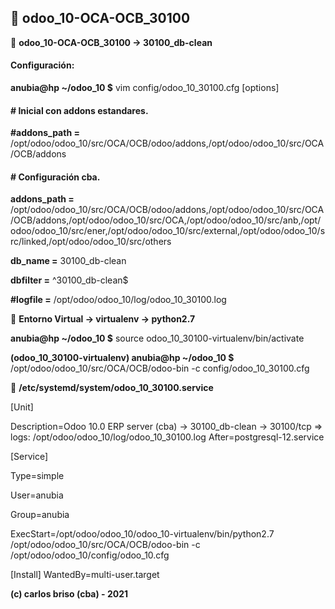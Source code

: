 ## :memo: odoo_10-OCA-OCB_30100

:pushpin: **odoo_10-OCA-OCB_30100 -> 30100_db-clean**
#### Configuración:

**anubia@hp ~/odoo_10 $** vim config/odoo_10_30100.cfg
[options]
#### # Inicial con addons estandares.
**#addons_path =** /opt/odoo/odoo_10/src/OCA/OCB/odoo/addons,/opt/odoo/odoo_10/src/OCA/OCB/addons

#### # Configuración cba.

**addons_path =** /opt/odoo/odoo_10/src/OCA/OCB/odoo/addons,/opt/odoo/odoo_10/src/OCA/OCB/addons,/opt/odoo/odoo_10/src/OCA,/opt/odoo/odoo_10/src/anb,/opt/odoo/odoo_10/src/ener,/opt/odoo/odoo_10/src/external,/opt/odoo/odoo_10/src/linked,/opt/odoo/odoo_10/src/others

**db_name =** 30100_db-clean

**dbfilter =** ^30100_db-clean$

**#logfile =** /opt/odoo/odoo_10/log/odoo_10_30100.log

:pushpin: **Entorno Virtual -> virtualenv -> python2.7**

**anubia@hp ~/odoo_10 $** source odoo_10_30100-virtualenv/bin/activate

**(odoo_10_30100-virtualenv) anubia@hp ~/odoo_10 $** /opt/odoo/odoo_10/src/OCA/OCB/odoo-bin -c config/odoo_10_30100.cfg

:pushpin: **/etc/systemd/system/odoo_10_30100.service**

[Unit]

Description=Odoo 10.0 ERP server (cba) → 30100_db-clean → 30100/tcp => logs: /opt/odoo/odoo_10/log/odoo_10_30100.log
After=postgresql-12.service

[Service]

Type=simple

User=anubia

Group=anubia

ExecStart=/opt/odoo/odoo_10/odoo_10-virtualenv/bin/python2.7 /opt/odoo/odoo_10/src/OCA/OCB/odoo-bin -c  /opt/odoo/odoo_10/config/odoo_10.cfg

[Install]
WantedBy=multi-user.target


**(c) carlos briso (cba) - 2021**

